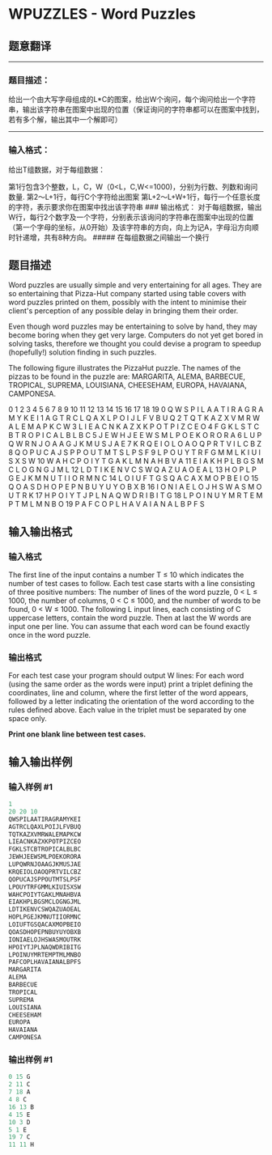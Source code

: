 # WPUZZLES - Word Puzzles

## 题意翻译

--------

### 题目描述：

给出一个由大写字母组成的L*C的图案，给出W个询问，每个询问给出一个字符串，输出该字符串在图案中出现的位置（保证询问的字符串都可以在图案中找到，若有多个解，输出其中一个解即可）

------------

### 输入格式：

给出T组数据，对于每组数据：

第1行包含3个整数，L，C，W（0<L，C,W<=1000)，分别为行数、列数和询问数量. 第2～L+1行，每行C个字符给出图案 第L+2～L+W+1行，每行一个任意长度的字符，表示要求你在图案中找出该字符串 ### 输出格式： 对于每组数据，输出W行，每行2个数字及一个字符，分别表示该询问的字符串在图案中出现的位置（第一个字母的坐标，从0开始）及该字符串的方向，向上为记A，字母沿方向顺时针递增，共有8种方向。 ##### 在每组数据之间输出一个换行 

## 题目描述

 Word puzzles are usually simple and very entertaining for all ages. They are so entertaining that Pizza-Hut company started using table covers with word puzzles printed on them, possibly with the intent to minimise their client's perception of any possible delay in bringing them their order.

Even though word puzzles may be entertaining to solve by hand, they may become boring when they get very large. Computers do not yet get bored in solving tasks, therefore we thought you could devise a program to speedup (hopefully!) solution finding in such puzzles.

The following figure illustrates the PizzaHut puzzle. The names of the pizzas to be found in the puzzle are: MARGARITA, ALEMA, BARBECUE, TROPICAL, SUPREMA, LOUISIANA, CHEESEHAM, EUROPA, HAVAIANA, CAMPONESA.

0 1 2 3 4 5 6 7 8 9 10 11 12 13 14 15 16 17 18 19 0 Q W S P I L A A T I R A G R A M Y K E I 1 A G T R C L Q A X L P O I J L F V B U Q 2 T Q T K A Z X V M R W A L E M A P K C W 3 L I E A C N K A Z X K P O T P I Z C E O 4 F G K L S T C B T R O P I C A L B L B C 5 J E W H J E E W S M L P O E K O R O R A 6 L U P Q W R N J O A A G J K M U S J A E 7 K R Q E I O L O A O Q P R T V I L C B Z 8 Q O P U C A J S P P O U T M T S L P S F 9 L P O U Y T R F G M M L K I U I S X S W 10 W A H C P O I Y T G A K L M N A H B V A 11 E I A K H P L B G S M C L O G N G J M L 12 L D T I K E N V C S W Q A Z U A O E A L 13 H O P L P G E J K M N U T I I O R M N C 14 L O I U F T G S Q A C A X M O P B E I O 15 Q O A S D H O P E P N B U Y U Y O B X B 16 I O N I A E L O J H S W A S M O U T R K 17 H P O I Y T J P L N A Q W D R I B I T G 18 L P O I N U Y M R T E M P T M L M N B O 19 P A F C O P L H A V A I A N A L B P F S

## 输入输出格式

### 输入格式

 The first line of the input contains a number T ≤ 10 which indicates the number of test cases to follow. Each test case starts with a line consisting of three positive numbers: The number of lines of the word puzzle, 0 < L ≤ 1000, the number of columns, 0 < C ≤ 1000, and the number of words to be found, 0 < W ≤ 1000. The following L input lines, each consisting of C uppercase letters, contain the word puzzle. Then at last the W words are input one per line. You can assume that each word can be found exactly once in the word puzzle.

### 输出格式

 For each test case your program should output W lines: For each word (using the same order as the words were input) print a triplet defining the coordinates, line and column, where the first letter of the word appears, followed by a letter indicating the orientation of the word according to the rules defined above. Each value in the triplet must be separated by one space only.

**Print one blank line between test cases.**

## 输入输出样例

### 输入样例 #1

```cpp
1
20 20 10
QWSPILAATIRAGRAMYKEI
AGTRCLQAXLPOIJLFVBUQ
TQTKAZXVMRWALEMAPKCW
LIEACNKAZXKPOTPIZCEO
FGKLSTCBTROPICALBLBC
JEWHJEEWSMLPOEKORORA
LUPQWRNJOAAGJKMUSJAE
KRQEIOLOAOQPRTVILCBZ
QOPUCAJSPPOUTMTSLPSF
LPOUYTRFGMMLKIUISXSW
WAHCPOIYTGAKLMNAHBVA
EIAKHPLBGSMCLOGNGJML
LDTIKENVCSWQAZUAOEAL
HOPLPGEJKMNUTIIORMNC
LOIUFTGSQACAXMOPBEIO
QOASDHOPEPNBUYUYOBXB
IONIAELOJHSWASMOUTRK
HPOIYTJPLNAQWDRIBITG
LPOINUYMRTEMPTMLMNBO
PAFCOPLHAVAIANALBPFS
MARGARITA
ALEMA
BARBECUE
TROPICAL
SUPREMA
LOUISIANA
CHEESEHAM
EUROPA
HAVAIANA
CAMPONESA
```


### 输出样例 #1

```cpp
0 15 G
2 11 C
7 18 A
4 8 C
16 13 B
4 15 E
10 3 D
5 1 E
19 7 C
11 11 H
```


